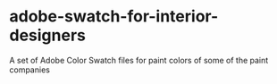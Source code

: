 # adobe-swatch-for-interior-designers
A set of Adobe Color Swatch files for paint colors of some of the paint companies
